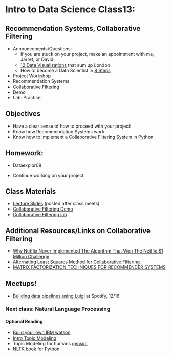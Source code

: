 Intro to Data Science Class13: 
=======

## Recommendation Systems, Collaborative Filtering

- Announcements/Questions: 
  - If you are stuck on your project, make an appointment with me, Jarret, or David
  - [12 Data Visualizations](http://www.bbc.com/news/magazine-29915801) that sum up London
  - How to become a Data Scientist in [8 Steps](http://i1.wp.com/blog.datacamp.com/wp-content/uploads/2014/08/How-to-become-a-data-scientist.jpg)
- Project Workshop
- Recommendation Systems
- Collaborative Filtering
- Demo 
- Lab: Practice

## Objectives

* Have a clear sense of how to proceed with your project!
* Know how Recommendation Systems work
* Know how to implement a Collaborative Filtering System in Python

## Homework:

- Dataexplor08

- Continue working on your project

## Class Materials

* [Lecture Slides](https://github.com/gads14-nyc/fall_2014_lessons/blob/master/14_recommenders/class14.pdf) (posted after class meets)
* [Collaborative Filtering Demo](http://nbviewer.ipython.org/github/gads14-nyc/fall_2014_lessons/blob/master/14_recommenders/lab/beer_rec_demo.ipynb)
* [Collaborative Filtering lab](http://nbviewer.ipython.org/github/gads14-nyc/fall_2014_lessons/blob/master/14_recommenders/lab/)

## Additional Resources/Links on Collaborative Filtering

* [Why Netflix Never Implemented The Algorithm That Won The Netflix $1 Million Challenge](https://www.techdirt.com/blog/innovation/articles/20120409/03412518422/why-netflix-never-implemented-algorithm-that-won-netflix-1-million-challenge.shtml)
* [Alternating Least Squares Method for Collaborative Filtering](http://bugra.github.io/work/notes/2014-04-19/alternating-least-squares-method-for-collaborative-filtering/)
* [MATRIX FACTORIZATION TECHNIQUES FOR RECOMMENDER SYSTEMS](http://www2.research.att.com/~volinsky/papers/ieeecomputer.pdf) 

## Meetups!

* [Building data pipelines using Luigi](http://www.meetup.com/NYC-Data-Science/events/218604422/) at Spotify, 12/16

### Next class: Natural Language Processing

#### Optional Reading

* [Build your own IBM watson](https://www.ibm.com/developerworks/community/blogs/InsideSystemStorage/entry/ibm_watson_how_to_build_your_own_watson_jr_in_your_basement7?lang=en)
* [Intro Topic Modeling](http://www.cs.princeton.edu/~blei/papers/Blei2012.pdf)
* Topic Modeling for humans [gensim](http://radimrehurek.com/gensim/)
* [NLTK book for Python](http://www.nltk.org/book/)